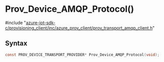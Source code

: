 # Prov_Device_AMQP_Protocol()

\#include "[azure-iot-sdk-c/provisioning_client/inc/azure_prov_client/prov_transport_amqp_client.h](../iot-c-ref-prov-transport-amqp-client-h.md)"  

## Syntax

```C
const PROV_DEVICE_TRANSPORT_PROVIDER* Prov_Device_AMQP_Protocol(void);
```

